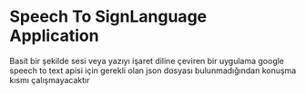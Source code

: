 # Speech To SignLanguage  Application

Basit bir şekilde sesi veya yazıyı işaret diline çeviren bir uygulama google speech to text apisi için gerekli olan json dosyası bulunmadığından konuşma kısmı çalışmayacaktır
